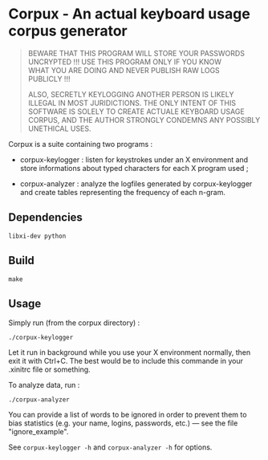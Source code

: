 # Corpux - An actual keyboard usage corpus generator

> BEWARE THAT THIS PROGRAM WILL STORE YOUR PASSWORDS UNCRYPTED !!!
> USE THIS PROGRAM ONLY IF YOU KNOW WHAT YOU ARE DOING AND NEVER
> PUBLISH RAW LOGS PUBLICLY !!!
>
> ALSO, SECRETLY KEYLOGGING ANOTHER PERSON IS LIKELY ILLEGAL IN
> MOST JURIDICTIONS.  THE ONLY INTENT OF THIS SOFTWARE IS SOLELY
> TO CREATE ACTUALE KEYBOARD USAGE CORPUS, AND THE AUTHOR STRONGLY
> CONDEMNS ANY POSSIBLY UNETHICAL USES.

Corpux is a suite containing two programs :

- corpux-keylogger : listen for keystrokes under an X environment and
   store informations about typed characters for each X program used ;

- corpux-analyzer : analyze the logfiles generated by corpux-keylogger
   and create tables representing the frequency of each n-gram.


## Dependencies

```
libxi-dev python
```

## Build

```
make
```

## Usage

Simply run (from the corpux directory) :

```
./corpux-keylogger
```

Let it run in background while you use your X environment normally, then 
exit it with Ctrl+C.  The best would be to include this commande in your
.xinitrc file or something.

To analyze data, run :

```
./corpux-analyzer
```

You can provide a list of words to be ignored in order to prevent them to
bias statistics (e.g. your name, logins, passwords, etc.) — see the file 
"ignore_example".

See `corpux-keylogger -h` and `corpux-analyzer -h` for options.


